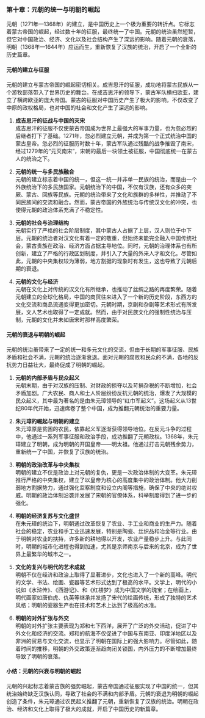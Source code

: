 ### 第十章：元朝的统一与明朝的崛起

元朝（1271年—1368年）的建立，是中国历史上一个极为重要的转折点。它标志着蒙古帝国的崛起，经过数十年的征服，最终统一了中国。元朝的统治虽然短暂，但它对中国政治、经济、文化以及社会结构产生了深远的影响。随着元朝的衰落，明朝（1368年—1644年）应运而生，重新恢复了汉族的统治，开启了一个全新的历史篇章。

#### 元朝的建立与征服

元朝的建立与蒙古帝国的崛起密切相关。成吉思汗的征服，成功地将蒙古民族从一个游牧部落带入了世界历史的舞台。在成吉思汗的领导下，蒙古军队横扫欧亚，建立了横跨欧亚的庞大帝国。蒙古的征服对中国历史产生了极大的影响，不仅改变了中原的政权格局，也对中国的社会和文化产生了深远的影响。

1. **成吉思汗的征战与中国的灭宋**  
成吉思汗的征服不仅使蒙古帝国成为世界上最强大的军事力量，也为忽必烈的后继者打下了基础。1271年，忽必烈建立元朝，并成为第一个正式统治中国的蒙古皇帝。忽必烈的征服历时数十年，蒙古军队通过残酷的战争摧毁了南宋，经过1279年的“元灭南宋”，宋朝的最后一块领土被征服，中国彻底统一在蒙古人的统治之下。

2. **元朝的统一与多民族融合**  
元朝的建立标志着中国的统一，但这一统一并非单一民族的统治，而是由一个外族统治下的多民族国家。元朝统治下的中国，不仅有汉族，还有众多的突厥、蒙古、回族等民族。元朝的统治带来了文化和族群的多样性，并推动了不同民族间的交流和融合。然而，蒙古帝国的外族统治与传统汉文化的冲突，也使得元朝的政治体系充满了不稳定性。

3. **元朝的社会与治理结构**  
元朝实行了严格的社会阶层制度，其中蒙古人占据了上层，汉人则位于中下层。元朝的统治者对汉文化有着一定的敬重，但始终未能完全融入中国传统社会，蒙古贵族在政治、经济方面占据主导地位。同时，元朝的治理体系也有所创新，建立了严格的行政区划制度，并引入了大量的外来人才和文化。尽管如此，元朝的中央集权较为薄弱，地方割据的现象时有发生，这也导致了元朝后期的衰退。

4. **元朝的文化与经济**  
元朝在文化上对传统的汉文化有所继承，也推动了丝绸之路的再度繁荣。随着元朝建立的全球化格局，中国的商贸往来进入了一个新的历史阶段，东西方的文化交流和商品流通变得更加密切。元朝时期，京剧和杂剧等艺术形式有所发展，文人艺术也取得了一定成就。然而，由于对民族文化的强制性统治与压制，元朝的文化并未如唐宋时那样高度繁荣。

#### 元朝的衰退与明朝的崛起

元朝的统治虽带来了一定的统一和多元文化的交流，但由于长期的军事征服、民族矛盾和社会不满，元朝的统治逐渐衰退。面对元朝的腐败和民众的不满，各地的反抗势力日益壮大，最终促成了明朝的崛起。

1. **元朝的内部矛盾与民众起义**  
元朝末期，由于对汉族的压制、对财政的掠夺以及苛捐杂税的不断增加，社会矛盾加剧。广大农民、商人和士人阶层纷纷反抗元朝的统治，爆发了大规模的民众起义，其中最为著名的是由朱元璋领导的“红巾军起义”。这场起义从13世纪80年代开始，迅速席卷了整个中国，成为推翻元朝统治的重要力量。

2. **朱元璋的崛起与明朝的建立**  
朱元璋原是贫困的农民，依靠起义军逐渐获得领导地位。在反元斗争的过程中，他通过一系列军事征服和政治手段，成功推翻了元朝政权。1368年，朱元璋建立了明朝，成为明朝的开国皇帝——明太祖。他通过打击元朝残余势力，重新统一了中国，并恢复了汉族的统治。

3. **明朝的政治改革与中央集权**  
明朝的建立不仅是政治上对元朝的复仇，更是一次政治体制的大变革。朱元璋推行严格的中央集权，建立了以皇帝为核心的高度集中的政治体制。他大力削弱地方割据势力，通过强化监察制度和设立内阁等措施，确保了中央的绝对权威。明朝的政治体制沿袭并发展了宋朝的官僚体系，科举制度得到了进一步的强化。

4. **明朝的经济复苏与文化盛世**  
在朱元璋的统治下，明朝通过改革恢复了农业、手工业和商业的生产力。随着社会的稳定，农业和手工业迅速发展，特别是陶瓷、丝织品和冶金等行业。由于明朝对农业的扶持，许多新的耕地得以开发，农业产量稳步上升。与此同时，明朝的城市化进程也得到加速，尤其是京师南京与后来的北京，成为了世界上最繁华的城市之一。

5. **文化的复兴与明代的艺术成就**  
明朝不仅在经济和政治上取得了显著进步，文化也进入了一个新的高峰。明代的文学、书法、绘画、瓷器等艺术形式达到了极高的水平。文学上，明代的小说如《水浒传》、《西游记》、和《红楼梦》成为中国文学的瑰宝；在绘画上，明代画家如唐伯虎、仇英等继承并发扬了宋代的绘画传统，形成了独特的艺术风格；明朝的瓷器生产也在技术和艺术上达到了极高的水准。

6. **明朝的对外扩张与外交**  
明朝的对外扩张主要表现为郑和七下西洋，展开了广泛的外交活动，促进了中外文化和经济的交流。郑和的航海不仅促进了中国与东南亚、印度洋地区以及非洲的贸易与文化交流，也显示了明朝在国际上的强大影响力。尽管如此，随着时间的推移，明朝的外交政策逐渐趋向闭关锁国，内外压力的不断增加最终导致了明朝的衰落。

#### 小结：元朝的兴衰与明朝的崛起

元朝的兴起标志着蒙古族的强势崛起，蒙古帝国通过征服实现了中国的统一，但其统治始终缺乏汉族认同，导致了社会的不满和内部矛盾。元朝的衰退为明朝的崛起创造了条件，朱元璋通过农民起义推翻了元朝，重新恢复了汉族的统治。明朝在政治、经济和文化上取得了极大的成就，开启了中国历史的新篇章。

